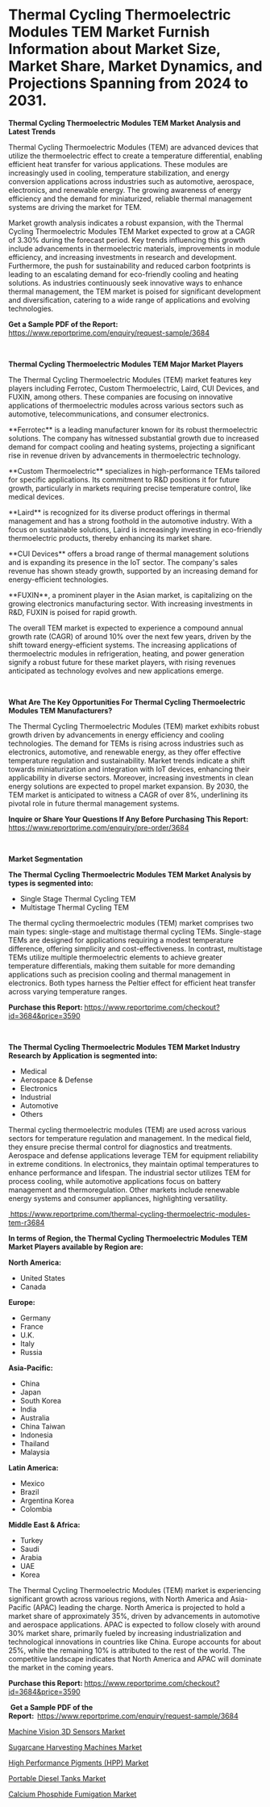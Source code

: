 <p><h1>Thermal Cycling Thermoelectric Modules TEM Market Furnish Information about Market Size, Market Share, Market Dynamics, and Projections Spanning from 2024 to 2031.</h1></p><p><strong>Thermal Cycling Thermoelectric Modules TEM Market Analysis and Latest Trends</strong></p>
<p><p>Thermal Cycling Thermoelectric Modules (TEM) are advanced devices that utilize the thermoelectric effect to create a temperature differential, enabling efficient heat transfer for various applications. These modules are increasingly used in cooling, temperature stabilization, and energy conversion applications across industries such as automotive, aerospace, electronics, and renewable energy. The growing awareness of energy efficiency and the demand for miniaturized, reliable thermal management systems are driving the market for TEM.</p><p>Market growth analysis indicates a robust expansion, with the Thermal Cycling Thermoelectric Modules TEM Market expected to grow at a CAGR of 3.30% during the forecast period. Key trends influencing this growth include advancements in thermoelectric materials, improvements in module efficiency, and increasing investments in research and development. Furthermore, the push for sustainability and reduced carbon footprints is leading to an escalating demand for eco-friendly cooling and heating solutions. As industries continuously seek innovative ways to enhance thermal management, the TEM market is poised for significant development and diversification, catering to a wide range of applications and evolving technologies.</p></p>
<p><strong>Get a Sample PDF of the Report:&nbsp;</strong> <a href="https://www.reportprime.com/enquiry/request-sample/3684">https://www.reportprime.com/enquiry/request-sample/3684</a></p>
<p>&nbsp;</p>
<p><strong>Thermal Cycling Thermoelectric Modules TEM Major Market Players</strong></p>
<p><p>The Thermal Cycling Thermoelectric Modules (TEM) market features key players including Ferrotec, Custom Thermoelectric, Laird, CUI Devices, and FUXIN, among others. These companies are focusing on innovative applications of thermoelectric modules across various sectors such as automotive, telecommunications, and consumer electronics.</p><p>**Ferrotec** is a leading manufacturer known for its robust thermoelectric solutions. The company has witnessed substantial growth due to increased demand for compact cooling and heating systems, projecting a significant rise in revenue driven by advancements in thermoelectric technology.</p><p>**Custom Thermoelectric** specializes in high-performance TEMs tailored for specific applications. Its commitment to R&D positions it for future growth, particularly in markets requiring precise temperature control, like medical devices.</p><p>**Laird** is recognized for its diverse product offerings in thermal management and has a strong foothold in the automotive industry. With a focus on sustainable solutions, Laird is increasingly investing in eco-friendly thermoelectric products, thereby enhancing its market share.</p><p>**CUI Devices** offers a broad range of thermal management solutions and is expanding its presence in the IoT sector. The company's sales revenue has shown steady growth, supported by an increasing demand for energy-efficient technologies.</p><p>**FUXIN**, a prominent player in the Asian market, is capitalizing on the growing electronics manufacturing sector. With increasing investments in R&D, FUXIN is poised for rapid growth.</p><p>The overall TEM market is expected to experience a compound annual growth rate (CAGR) of around 10% over the next few years, driven by the shift toward energy-efficient systems. The increasing applications of thermoelectric modules in refrigeration, heating, and power generation signify a robust future for these market players, with rising revenues anticipated as technology evolves and new applications emerge.</p></p>
<p>&nbsp;</p>
<p><strong>What Are The Key Opportunities For Thermal Cycling Thermoelectric Modules TEM Manufacturers?</strong></p>
<p><p>The Thermal Cycling Thermoelectric Modules (TEM) market exhibits robust growth driven by advancements in energy efficiency and cooling technologies. The demand for TEMs is rising across industries such as electronics, automotive, and renewable energy, as they offer effective temperature regulation and sustainability. Market trends indicate a shift towards miniaturization and integration with IoT devices, enhancing their applicability in diverse sectors. Moreover, increasing investments in clean energy solutions are expected to propel market expansion. By 2030, the TEM market is anticipated to witness a CAGR of over 8%, underlining its pivotal role in future thermal management systems.</p></p>
<p><strong>Inquire or Share Your Questions If Any Before Purchasing This Report:</strong> <a href="https://www.reportprime.com/enquiry/pre-order/3684">https://www.reportprime.com/enquiry/pre-order/3684</a></p>
<p>&nbsp;</p>
<p><strong>Market Segmentation</strong></p>
<p><strong>The Thermal Cycling Thermoelectric Modules TEM Market Analysis by types is segmented into:</strong></p>
<p><ul><li>Single Stage Thermal Cycling TEM</li><li>Multistage Thermal Cycling TEM</li></ul></p>
<p><p>The thermal cycling thermoelectric modules (TEM) market comprises two main types: single-stage and multistage thermal cycling TEMs. Single-stage TEMs are designed for applications requiring a modest temperature difference, offering simplicity and cost-effectiveness. In contrast, multistage TEMs utilize multiple thermoelectric elements to achieve greater temperature differentials, making them suitable for more demanding applications such as precision cooling and thermal management in electronics. Both types harness the Peltier effect for efficient heat transfer across varying temperature ranges.</p></p>
<p><strong>Purchase this Report:&nbsp;</strong><a href="https://www.reportprime.com/checkout?id=3684&price=3590">https://www.reportprime.com/checkout?id=3684&price=3590</a></p>
<p>&nbsp;</p>
<p><strong>The Thermal Cycling Thermoelectric Modules TEM Market Industry Research by Application is segmented into:</strong></p>
<p><ul><li>Medical</li><li>Aerospace & Defense</li><li>Electronics</li><li>Industrial</li><li>Automotive</li><li>Others</li></ul></p>
<p><p>Thermal cycling thermoelectric modules (TEM) are used across various sectors for temperature regulation and management. In the medical field, they ensure precise thermal control for diagnostics and treatments. Aerospace and defense applications leverage TEM for equipment reliability in extreme conditions. In electronics, they maintain optimal temperatures to enhance performance and lifespan. The industrial sector utilizes TEM for process cooling, while automotive applications focus on battery management and thermoregulation. Other markets include renewable energy systems and consumer appliances, highlighting versatility.</p></p>
<p><a href="https://www.reportprime.com/thermal-cycling-thermoelectric-modules-tem-r3684">&nbsp;https://www.reportprime.com/thermal-cycling-thermoelectric-modules-tem-r3684</a></p>
<p><strong>In terms of Region, the Thermal Cycling Thermoelectric Modules TEM Market Players available by Region are:</strong></p>
<p>
    <p> <strong> North America: </strong>
        <ul>
            <li>United States</li>
            <li>Canada</li>
        </ul>
        </p> 
    <p> <strong> Europe: </strong>
        <ul>
            <li>Germany</li>
            <li>France</li>
            <li>U.K.</li>
            <li>Italy</li>
            <li>Russia</li>
        </ul>
        </p> 
    <p> <strong> Asia-Pacific: </strong>
        <ul>
            <li>China</li>
            <li>Japan</li>
            <li>South Korea</li>
            <li>India</li>
            <li>Australia</li>
            <li>China Taiwan</li>
            <li>Indonesia</li>
            <li>Thailand</li>
            <li>Malaysia</li>
        </ul>
        </p> 
    <p> <strong> Latin America: </strong>
        <ul>
            <li>Mexico</li>
            <li>Brazil</li>
            <li>Argentina Korea</li>
            <li>Colombia</li>
        </ul>
        </p> 
    <p> <strong> Middle East & Africa: </strong>
        <ul>
            <li>Turkey</li>
            <li>Saudi</li>
            <li>Arabia</li>
            <li>UAE</li>
            <li>Korea</li>
        </ul>
    </p>
    </p>
<p><p>The Thermal Cycling Thermoelectric Modules (TEM) market is experiencing significant growth across various regions, with North America and Asia-Pacific (APAC) leading the charge. North America is projected to hold a market share of approximately 35%, driven by advancements in automotive and aerospace applications. APAC is expected to follow closely with around 30% market share, primarily fueled by increasing industrialization and technological innovations in countries like China. Europe accounts for about 25%, while the remaining 10% is attributed to the rest of the world. The competitive landscape indicates that North America and APAC will dominate the market in the coming years.</p></p>
<p><strong>Purchase this Report: </strong><a href="https://www.reportprime.com/checkout?id=3684&price=3590">https://www.reportprime.com/checkout?id=3684&price=3590</a></p>
<p>&nbsp;<strong>Get a Sample PDF of the Report:&nbsp;&nbsp;</strong><a href="https://www.reportprime.com/enquiry/request-sample/3684">https://www.reportprime.com/enquiry/request-sample/3684</a></p>
<p><strong></strong></p>
<p><p><a href="https://github.com/RoccoManning/Market-Research-Report-List-6/blob/main/machine-vision-3d-sensors-market.md">Machine Vision 3D Sensors Market</a></p><p><a href="https://www.linkedin.com/pulse/sugarcane-harvesting-machines-market-forecast-global-trends-f0qkc?trackingId=mpCYHI2qRyqEHjdBICAbww%3D%3D">Sugarcane Harvesting Machines Market</a></p><p><a href="https://issuu.com/reportprime-2/docs/high-performance-pigments-hpp-marke_fc9318a557f959">High Performance Pigments (HPP) Market</a></p><p><a href="https://www.linkedin.com/pulse/global-portable-diesel-tanks-market-opportunities-forecast-xxtmc?trackingId=7MRYN9ppRxqhtY8xeBZIgQ%3D%3D">Portable Diesel Tanks Market</a></p><p><a href="https://issuu.com/reportprime-2/docs/calcium-phosphide-fumigation-market_abd3a9db491804">Calcium Phosphide Fumigation Market</a></p></p>